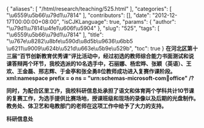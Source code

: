 {
    "aliases": [
        "/html/research/teaching/525.html"
    ],
    "categories": [
        "\u6559\u5b66\u79d1\u7814"
    ],
    "contributors": [],
    "date": "2012-12-17T00:00:00+08:00",
    "isCJKLanguage": true,
    "params": {
        "author": "\u79d1\u7814\u4fe1\u606f\u5904"
    },
    "slug": "525",
    "tags": [
        "\u6559\u5b66\u79d1\u7814"
    ],
    "title": "\u767e\u8282\u8bfe\u590d\u8d5b\u9636\u6bb5 \u6211\u9009\u624b\u521d\u663e\u5b9e\u529b",
    "toc": true
}
**在河北区第十三届“百节创新教育优秀课”评比活动中，经过初选的教师综合能力书面测试和说课答辩两个环节，我校选派的10名选手中，石丽娜、杨宏晔、张颖（英语）、王欢、王金磊、邢志辉、于金亭和张全勇8位教师成功进入复赛作课阶段。xml:namespace prefix = o ns = "urn:schemas-microsoft-com:office:office" /?**

**同时，为配合区里工作，我校科研信息处承担了语文和体育两个学科共计10节课的复赛工作，为选手提供比赛场地，授课班级和现场的录像以及后期的光盘制作。教务处、体卫艺和电教部门的老师在这项工作中给予了大力的支持。**

**科研信息处**


